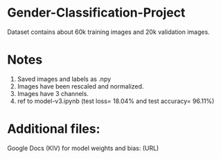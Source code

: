 # Gender-Classification-Project
Dataset contains about 60k training images and 20k validation images.

# Notes
1. Saved images and labels as .npy
2. Images have been rescaled and normalized. 
3. Images have 3 channels.
4. ref to model-v3.ipynb  (test loss= 18.04% and test accuracy= 96.11%)

# Additional files:
Google Docs (KIV) for model weights and bias: (URL)
